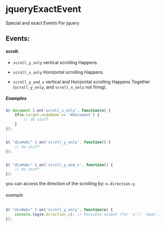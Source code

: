 jqueryExactEvent
================

Special and exact Events For jquery


Events:
-------
#### scroll: ####
- `scroll_y_only` vertical scrolling Happens.

- `scroll_x_only` Horizontal scrolling Happens.

- `scroll_y_and_x` vertical and Horizontal scrolling Happens Together (`scroll_y_only`, and `scroll_x_only` not firing).

##### Examples #####
```javascript
$( document ).on('scroll_x_only', function(e) {
    if(e.target.nodeName == '#document') {
        // do stuff
    }
});


$( "div#abc" ).on('scroll_y_only', function() {
    // do stuff
});


$( "div#abc" ).on('scroll_y_and_x', function() {
    // do stuff
});
```
you can access the direction of the scrolling by: `e.direction.y`.
###### example ######
```javascript
$( "div#abc" ).on('scroll_y_only', function(e) {
    console.log(e.direction.y); // Possible output (for 'y'): 'down', 'up'
});
```
